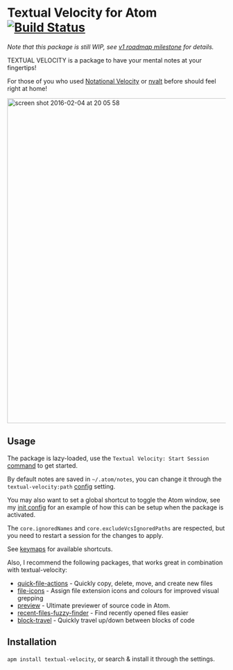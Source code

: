 # Textual Velocity for Atom [![Build Status](http://travis-ci.org/viddo/atom-textual-velocity.png)](http://travis-ci.org/viddo/atom-textual-velocity)
_Note that this package is still WIP, see [v1 roadmap milestone](https://github.com/viddo/atom-textual-velocity/milestones) for details._

TEXTUAL VELOCITY is a package to have your mental notes at your fingertips!

For those of you who used [Notational Velocity](http://notational.net/) or [nvalt](http://brettterpstra.com/projects/nvAlt/) before should feel right at home!

<img width="748" alt="screen shot 2016-02-04 at 20 05 58" src="https://cloud.githubusercontent.com/assets/978461/12831123/f48a5964-cb92-11e5-9752-859edd2ed3a9.png">

## Usage
The package is lazy-loaded, use the `Textual Velocity: Start Session` [command](https://atom.io/docs/v1.4.3/getting-started-atom-basics#command-palette) to get started.

By default notes are saved in `~/.atom/notes`, you can change it through the `textual-velocity:path` [config](https://atom.io/docs/api/v1.5.0/Config) setting.

You may also want to set a global shortcut to toggle the Atom window, see my [init config](docs/init.coffee) for an example of how this can be setup when the package is activated.

The `core.ignoredNames` and `core.excludeVcsIgnoredPaths` are respected, but you need to restart a session for the changes to apply.

See [keymaps](keymaps/textual-velocity.cson) for available shortcuts.

Also, I recommend the following packages, that works great in combination with textual-velocity:
- [quick-file-actions](https://atom.io/packages/quick-file-actions) - Quickly copy, delete, move, and create new files
- [file-icons](https://atom.io/packages/file-icons) - Assign file extension icons and colours for improved visual grepping
- [preview](https://atom.io/packages/preview) - Ultimate previewer of source code in Atom.
- [recent-files-fuzzy-finder](https://atom.io/packages/recent-files-fuzzy-finder) - Find recently opened files easier
- [block-travel](https://atom.io/packages/block-travel) - Quickly travel up/down between blocks of code

## Installation
`apm install textual-velocity`, or search & install it through the settings.
